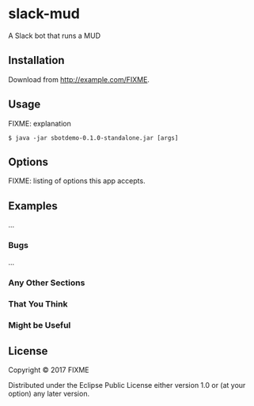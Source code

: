 # slack-mud

A Slack bot that runs a MUD

## Installation

Download from http://example.com/FIXME.

## Usage

FIXME: explanation

    $ java -jar sbotdemo-0.1.0-standalone.jar [args]

## Options

FIXME: listing of options this app accepts.

## Examples

...

### Bugs

...

### Any Other Sections
### That You Think
### Might be Useful

## License

Copyright © 2017 FIXME

Distributed under the Eclipse Public License either version 1.0 or (at
your option) any later version.
